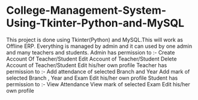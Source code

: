 # College-Management-System-Using-Tkinter-Python-and-MySQL
This project is done using Tkinter(Python) and MySQL.This will work as Offline ERP.
Everything is managed by admin and it can used by one admin and many teachers and students.
Admin has permission to :- Create Account Of Teacher/Student
                           Edit Account of Teacher/Student
                           Delete Account of Teacher/Student
                           Edit his/her own profile
Teacher has permission to :- Add attendance of selected Branch and Year
                             Add mark of selected Branch , Year and Exam
                             Edit his/her own profile
Student has permission to :- View Attendance
                             View mark of selected Exam
                             Edit his/her own profile
